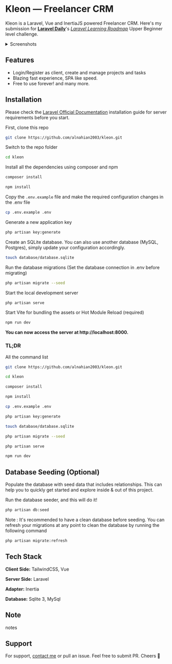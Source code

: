 # Kleon — Freelancer CRM

Kleon is a Laravel, Vue and InertiaJS powered Freelancer CRM. Here's my submission for [**Laravel Daily**](https://github.com/LaravelDaily/)'s [_Laravel Learning Roadmap_](https://github.com/LaravelDaily/Laravel-Roadmap-Learning-Path#advanced-beginner-level) Upper Beginner level challenge.

<details>
  <summary>Screenshots</summary>

Listing of Projects
![Projects](projects-preview.png)

Create Project Page
![Projects](create-project-preview.png)

Listing of Tasks
![Tasks](tasks-preview.png)

Edit Task Page
![Edit Task](edit-task-preview.png)

Listing of Clients
![Clients](clients-preview.png)

Explore this project for more!

</details>

## Features

-   Login/Register as client, create and manage projects and tasks
-   Blazing fast experience, SPA like speed.
-   Free to use forever! and many more.

## Installation

Please check the [Laravel Official Documentation](https://laravel.com/docs/master/installation) installation guide for server requirements before you start.

First, clone this repo

```bash
git clone https://github.com/alnahian2003/kleon.git
```

Switch to the repo folder

```bash
cd kleon
```

Install all the dependencies using composer and npm

```bash
composer install
```

```bash
npm install
```

Copy the `.env.example` file and make the required configuration changes in the .env file

```bash
cp .env.example .env
```

Generate a new application key

```bash
php artisan key:generate
```

Create an SQLite database. You can also use another database (MySQL, Postgres), simply update your configuration accordingly.

```bash
touch database/database.sqlite
```

Run the database migrations (Set the database connection in .env before migrating)

```bash
php artisan migrate --seed
```

Start the local development server

```bash
php artisan serve
```

Start Vite for bundling the assets or Hot Module Reload (required)

```bash
npm run dev
```

**You can now access the server at http://localhost:8000.**

### TL;DR

All the command list

```bash
git clone https://github.com/alnahian2003/kleon.git
```

```bash
cd kleon
```

```bash
composer install
```

```bash
npm install
```

```bash
cp .env.example .env
```

```bash
php artisan key:generate
```

```bash
touch database/database.sqlite
```

```bash
php artisan migrate --seed
```

```bash
php artisan serve
```

```bash
npm run dev
```

## Database Seeding (Optional)

Populate the database with seed data that includes relationships. This can help you to quickly get started and explore inside & out of this project.

Run the database seeder, and this will do it!

```bash
php artisan db:seed
```

Note : It's recommended to have a clean database before seeding. You can refresh your migrations at any point to clean the database by running the following command

```bash
php artisan migrate:refresh
```

## Tech Stack

**Client Side:** TailwindCSS, Vue

**Server Side:** Laravel

**Adapter:** Inertia

**Database:** Sqlite 3, MySql

## Note

notes

## Support

For support, [contact me](https://alnahian2003.github.io#contact) or pull an issue. Feel free to submit PR. Cheers 🥂
